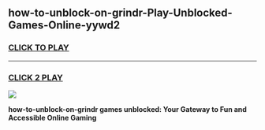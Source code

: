 
## how-to-unblock-on-grindr-Play-Unblocked-Games-Online-yywd2
<h3>
<a href="https://premium76.site?title=how-to-unblock-on-grindr&ref=25A">CLICK TO PLAY</a></h3>
<hr>

<h3>
<a href="https://premium76.site?title=how-to-unblock-on-grindr&ref=25A">CLICK 2 PLAY</a>
  
</h3>

<a href="https://premium76.site?title=how-to-unblock-on-grindr&ref=25A"><img src="https://clearcache.store/games.png"></a>


**how-to-unblock-on-grindr games unblocked: Your Gateway to Fun and Accessible Online Gaming**

